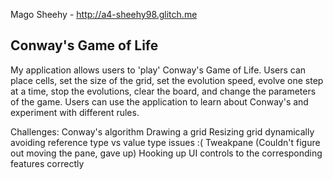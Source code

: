 Mago Sheehy - http://a4-sheehy98.glitch.me

## Conway's Game of Life
My application allows users to 'play' Conway's Game of Life.  Users can place cells, set the size of the grid, set the evolution speed, evolve one step at a time, stop the evolutions, clear the board, and change the parameters of the game.  Users can use the application to learn about Conway's and experiment with different rules.

Challenges:
Conway's algorithm
Drawing a grid
Resizing grid dynamically
avoiding reference type vs value type issues :(
Tweakpane (Couldn't figure out moving the pane, gave up)
Hooking up UI controls to the corresponding features correctly